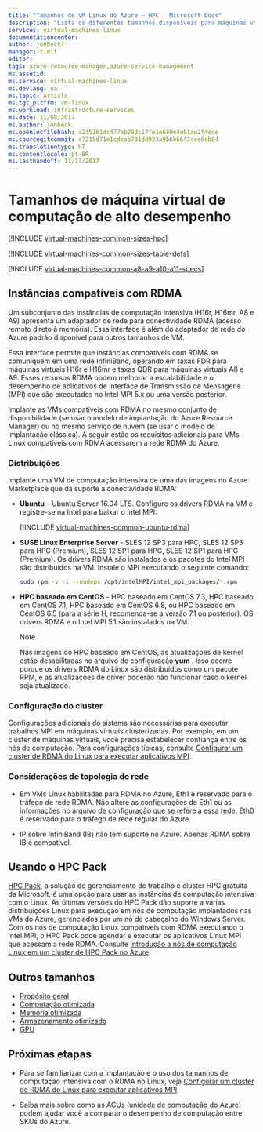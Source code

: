 ```yaml
---
title: "Tamanhos de VM Linux do Azure — HPC | Microsoft Docs"
description: "Lista os diferentes tamanhos disponíveis para máquinas virtuais de computação de alto desempenho Linux no Azure. Lista informações sobre o número de vCPUs, discos de dados e NICs, bem como a taxa de transferência de armazenamento e largura de banda de rede para cada tamanho nessa série."
services: virtual-machines-linux
documentationcenter: 
author: jonbeck7
manager: timlt
editor: 
tags: azure-resource-manager,azure-service-management
ms.assetid: 
ms.service: virtual-machines-linux
ms.devlang: na
ms.topic: article
ms.tgt_pltfrm: vm-linux
ms.workload: infrastructure-services
ms.date: 11/08/2017
ms.author: jonbeck
ms.openlocfilehash: a235261dc477ab29dc17fe1e680e4e91ae2f4ede
ms.sourcegitcommit: c7215d71e1cdeab731dd923a9b6b6643cee6eb04
ms.translationtype: HT
ms.contentlocale: pt-BR
ms.lasthandoff: 11/17/2017
---
```

# <a name="high-performance-compute-virtual-machine-sizes"></a>Tamanhos de máquina virtual de computação de alto desempenho

[!INCLUDE [virtual-machines-common-sizes-hpc](../../../includes/virtual-machines-common-sizes-hpc.md)]

[!INCLUDE [virtual-machines-common-sizes-table-defs](../../../includes/virtual-machines-common-sizes-table-defs.md)]

[!INCLUDE [virtual-machines-common-a8-a9-a10-a11-specs](../../../includes/virtual-machines-common-a8-a9-a10-a11-specs.md)]

## <a name="rdma-capable-instances"></a>Instâncias compatíveis com RDMA
Um subconjunto das instâncias de computação intensiva (H16r, H16mr, A8 e A9) apresenta um adaptador de rede para conectividade RDMA (acesso remoto direto à memória). Essa interface é além do adaptador de rede do Azure padrão disponível para outros tamanhos de VM. 
  
Essa interface permite que instâncias compatíveis com RDMA se comuniquem em uma rede InfiniBand, operando em taxas FDR para máquinas virtuais H16r e H16mr e taxas QDR para máquinas virtuais A8 e A9. Esses recursos RDMA podem melhorar a escalabilidade e o desempenho de aplicativos de Interface de Transmissão de Mensagens (MPI) que são executados no Intel MPI 5.x ou uma versão posterior.

Implante as VMs compatíveis com RDMA no mesmo conjunto de disponibilidade (se usar o modelo de implantação do Azure Resource Manager) ou no mesmo serviço de nuvem (se usar o modelo de implantação clássica). A seguir estão os requisitos adicionais para VMs Linux compatíveis com RDMA acessarem a rede RDMA do Azure.

### <a name="distributions"></a>Distribuições
 
Implante uma VM de computação intensiva de uma das imagens no Azure Marketplace que dá suporte à conectividade RDMA:
  
* **Ubuntu** – Ubuntu Server 16.04 LTS. Configure os drivers RDMA na VM e registre-se na Intel para baixar o Intel MPI:

  [!INCLUDE [virtual-machines-common-ubuntu-rdma](../../../includes/virtual-machines-common-ubuntu-rdma.md)]

* **SUSE Linux Enterprise Server** - SLES 12 SP3 para HPC, SLES 12 SP3 para HPC (Premium), SLES 12 SP1 para HPC, SLES 12 SP1 para HPC (Premium). Os drivers RDMA são instalados e os pacotes do Intel MPI são distribuídos na VM. Instale o MPI executando o seguinte comando:

  ```bash
  sudo rpm -v -i --nodeps /opt/intelMPI/intel_mpi_packages/*.rpm
  ```
    
* **HPC baseado em CentOS** - HPC baseado em CentOS 7.3, HPC baseado em CentOS 7.1, HPC baseado em CentOS 6.8, ou HPC baseado em CentOS 6.5 (para a série H, recomenda-se a versão 7.1 ou posterior). OS drivers RDMA e o Intel MPI 5.1 são instalados na VM.  
 
  > [!NOTE]
  > Nas imagens do HPC baseado em CentOS, as atualizações de kernel estão desabilitadas no arquivo de configuração **yum** . Isso ocorre porque os drivers RDMA do Linux são distribuídos como um pacote RPM, e as atualizações de driver poderão não funcionar caso o kernel seja atualizado.
  > 
 
### <a name="cluster-configuration"></a>Configuração do cluster 
    
Configurações adicionais do sistema são necessárias para executar trabalhos MPI em máquinas virtuais clusterizadas. Por exemplo, em um cluster de máquinas virtuais, você precisa estabelecer confiança entre os nós de computação. Para configurações típicas, consulte [Configurar um cluster de RDMA do Linux para executar aplicativos MPI](classic/rdma-cluster.md?toc=%2fazure%2fvirtual-machines%2flinux%2fclassic%2ftoc.json).

### <a name="network-topology-considerations"></a>Considerações de topologia de rede
* Em VMs Linux habilitadas para RDMA no Azure, Eth1 é reservado para o tráfego de rede RDMA. Não altere as configurações de Eth1 ou as informações no arquivo de configuração que se refere a essa rede. Eth0 é reservado para o tráfego de rede regular do Azure.

* IP sobre InfiniBand (IB) não tem suporte no Azure. Apenas RDMA sobre IB é compatível.

## <a name="using-hpc-pack"></a>Usando o HPC Pack
[HPC Pack](https://technet.microsoft.com/library/jj899572.aspx), a solução de gerenciamento de trabalho e cluster HPC gratuita da Microsoft, é uma opção para usar as instâncias de computação intensiva com o Linux. As últimas versões do HPC Pack dão suporte a várias distribuições Linux para execução em nós de computação implantados nas VMs do Azure, gerenciados por um nó de cabeçalho do Windows Server. Com os nós de computação Linux compatíveis com RDMA executando o Intel MPI, o HPC Pack pode agendar e executar os aplicativos Linux MPI que acessam a rede RDMA. Consulte [Introdução a nós de computação Linux em um cluster de HPC Pack no Azure](classic/hpcpack-cluster.md?toc=%2fazure%2fvirtual-machines%2flinux%2fclassic%2ftoc.json).

## <a name="other-sizes"></a>Outros tamanhos
- [Propósito geral](sizes-general.md)
- [Computação otimizada](sizes-compute.md)
- [Memória otimizada](sizes-memory.md)
- [Armazenamento otimizado](sizes-storage.md)
- [GPU](../windows/sizes-gpu.md)


## <a name="next-steps"></a>Próximas etapas

- Para se familiarizar com a implantação e o uso dos tamanhos de computação intensiva com o RDMA no Linux, veja [Configurar um cluster de RDMA do Linux para executar aplicativos MPI](classic/rdma-cluster.md?toc=%2fazure%2fvirtual-machines%2flinux%2fclassic%2ftoc.json).

- Saiba mais sobre como as [ACUs (unidade de computação do Azure)](acu.md) podem ajudar você a comparar o desempenho de computação entre SKUs do Azure.




